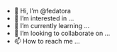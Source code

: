 - 👋 Hi, I’m @fedatora
- 👀 I’m interested in ...
- 🌱 I’m currently learning ...
- 💞️ I’m looking to collaborate on ...
- 📫 How to reach me ...

<!---
fedatora/fedatora is a ✨ special ✨ repository because its `README.md` (this file) appears on your GitHub profile.
You can click the Preview link to take a look at your changes.
--->
